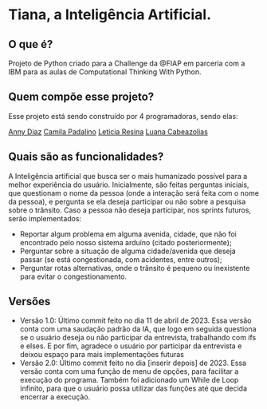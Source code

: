 # Tiana, a Inteligência Artificial.
## O que é?
Projeto de Python criado para a Challenge da @FIAP em parceria com a IBM para as aulas de Computational Thinking With Python.

## Quem compõe esse projeto?

Esse projeto está sendo construído por 4 programadoras, sendo elas:

<a href="https://github.com/anny-dias">Anny Diaz</a>
<a href="https://github.com/camilapadalino">Camila Padalino</a>
<a href="https://github.com/letyresina">Leticia Resina</a>
<a href="https://github.com/Luanacabezaolias">Luana Cabeazolias</a>

## Quais são as funcionalidades?

A Inteligência artificial que busca ser o mais humanizado possível para a melhor experiência do usuário. Inicialmente, são feitas perguntas iniciais, que questionam o nome da pessoa (onde a interação será feita com o nome da pessoa), e pergunta se ela deseja participar ou não sobre a pesquisa sobre o trânsito. Caso a pessoa não deseja participar, nos sprints futuros, serão implementados:

<ul>
<li>Reportar algum problema em alguma avenida, cidade, que não foi encontrado pelo nosso sistema arduíno (citado posteriormente);</li>
<li>Perguntar sobre a situação de alguma cidade/avenida que deseja passar (se está congestionada, com acidentes, entre outros);</li>
<li>Perguntar rotas alternativas, onde o trânsito é pequeno ou inexistente para evitar o congestionamento.</li>
</ul>

## Versões 

<ul>
<li>Versão 1.0: Último commit feito no dia 11 de abril de 2023. Essa versão conta com uma saudação padrão da IA, que logo em seguida questiona se o usuário deseja ou não participar da entrevista, trabalhando com ifs e elses. E por fim, agradece o usuário por participar da entrevista e deixou espaço para mais implementações futuras </li>
<li>Versão 2.0: Último commit feito no dia [inserir depois] de 2023. Essa versão conta com uma função de menu de opções, para facilitar a execução do programa. Também foi adicionado um While de Loop infinito, para que o usuário possa utilizar das funções até que decida encerrar a execução.</li>
</ul>